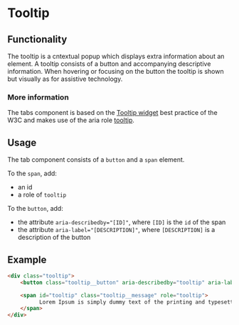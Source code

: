 # Tooltip

## Functionality

The tooltip is a cntextual popup which displays extra information about an element. A tooltip consists of a button and accompanying descriptive information. When hovering or focusing on the button the tooltip is shown but visually as for assistive technology.

### More information

The tabs component is based on the [Tooltip widget](https://www.w3.org/TR/2013/WD-wai-aria-practices-20130307/#tooltip) best practice of the W3C and makes use of the aria role [tooltip](https://www.w3.org/TR/wai-aria/roles#tooltip).

## Usage

The tab component consists of a `button` and a `span` element.

To the `span`, add:

-  an id
-  a role of `tooltip`

To the `button`, add:

- the attribute `aria-describedby="[ID]"`, where `[ID]` is the `id` of the span
- the attribute `aria-label="[DESCRIPTION]"`, where `[DESCRIPTION]` is a description of the button

## Example

```html
<div class="tooltip">
	<button class="tooltip__button" aria-describedby="tooltip" aria-label="More info on Lorem Ipsum"></button>

	<span id="tooltip" class="tooltip__message" role="tooltip">
		  Lorem Ipsum is simply dummy text of the printing and typesetting industry.
	</span>
</div>
```
